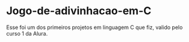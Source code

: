 # Jogo-de-adivinhacao-em-C
Esse foi um dos primeiros projetos em linguagem C que fiz, valido pelo curso 1 da Alura.
